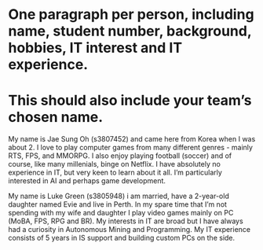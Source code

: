 # One paragraph per person, including name, student number, background, hobbies, IT interest and IT experience. 
# This should also include your team’s chosen name.

My name is Jae Sung Oh (s3807452) and came here from Korea when I was about 2. 
I love to play computer games from many different genres - mainly RTS, FPS, and MMORPG.
I also enjoy playing football (soccer) and of course, like many millenials, binge on Netflix. 
I have absolutely no experience in IT, but very keen to learn about it all. 
I’m particularly interested in AI and perhaps game development. 

My name is Luke Green (s3805948) i am married, have a 2-year-old daughter named Evie and live in Perth. 
In my spare time that I’m not spending with my wife and daughter I play video games mainly on PC (MoBA, FPS, RPG and BR).
My interests in IT are broad but I have always had a curiosity in Autonomous Mining and Programming. 
My IT experience consists of 5 years in IS support and building custom PCs on the side.
